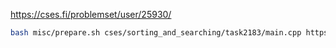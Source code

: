 https://cses.fi/problemset/user/25930/

```sh
bash misc/prepare.sh cses/sorting_and_searching/task2183/main.cpp https://cses.fi/problemset/task/2183
```

